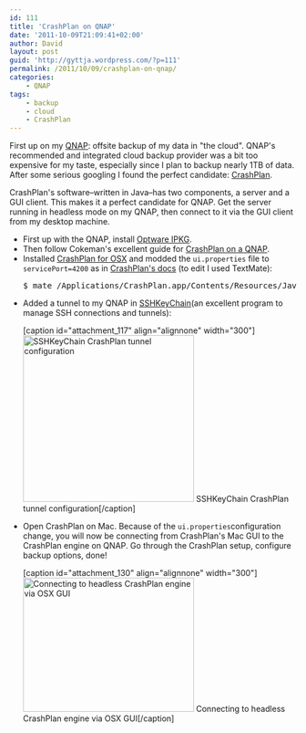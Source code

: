 ```yaml
---
id: 111
title: 'CrashPlan on QNAP'
date: '2011-10-09T21:09:41+02:00'
author: David
layout: post
guid: 'http://gyttja.wordpress.com/?p=111'
permalink: /2011/10/09/crashplan-on-qnap/
categories:
    - QNAP
tags:
    - backup
    - cloud
    - CrashPlan
---
```


First up on my <a title="Auf Wiedersehen Frankenstein, hello QNAP" href="https://david.gyttja.com/2011/10/08/auf-wiedersehen-frankenstein-hello-qnap/">QNAP</a>: offsite backup of my data in "the cloud". QNAP's recommended and integrated cloud backup provider was a bit too expensive for my taste, especially since I plan to backup nearly 1TB of data. After some serious googling I found the perfect candidate: <a title="CrashPlan" href="http://www.crashplan.com/" target="_blank">CrashPlan</a>.

<!--more-->

CrashPlan's software–written in Java–has two components, a server and a GUI client. This makes it a perfect candidate for QNAP. Get the server running in headless mode on my QNAP, then connect to it via the GUI client from my desktop machine.
<ul>
	<li>First up with the QNAP, install <a title="Install Optware IPKG" href="http://wiki.qnap.com/wiki/Install_Optware_IPKG" target="_blank">Optware IPKG</a>.</li>
	<li>Then follow Cokeman's excellent guide for <a title="CrashPlan QPKG" href="http://cokeman.dk/qnap/crashplan" target="_blank">CrashPlan on a QNAP</a>.</li>
	<li>Installed <a title="CrashPlan OSX" href="http://www.crashplan.com/consumer/download.html?os=Mac" target="_blank">CrashPlan for OSX</a> and modded the <code>ui.properties</code> file to <code>servicePort=4200</code> as in <a title="Connect to headless engine" href="http://support.crashplan.com/doku.php/how_to/configure_a_headless_client" target="_blank">CrashPlan's docs</a> (to edit I used TextMate):
<pre language="bash">
$ mate /Applications/CrashPlan.app/Contents/Resources/Java/conf/ui.properties
</pre></li>
	<li>Added a tunnel to my QNAP in <a title="SSHKeyChain" href="http://sshkeychain.sourceforge.net/" target="_blank">SSHKeyChain</a>(an excellent program to manage SSH connections and tunnels):

[caption id="attachment_117" align="alignnone" width="300"]<a href="https://david.gyttja.com/wp-content/uploads/2011/10/crashplan-tunnel.png"><img class="size-medium wp-image-117" title="SSHKeyChain CrashPlan tunnel configuration" src="https://david.gyttja.com/wp-content/uploads/2011/10/crashplan-tunnel.png?w=300" alt="SSHKeyChain CrashPlan tunnel configuration" width="300" height="292" /></a> SSHKeyChain CrashPlan tunnel configuration[/caption]</li>
	<li>Open CrashPlan on Mac. Because of the <code>ui.properties</code>configuration change, you will now be connecting from CrashPlan's Mac GUI to the CrashPlan engine on QNAP. Go through the CrashPlan setup, configure backup options, done!

[caption id="attachment_130" align="alignnone" width="300"]<a href="https://david.gyttja.com/wp-content/uploads/2011/10/crashplan-remote.png"><img class="size-medium wp-image-130" title="Connecting to headless CrashPlan engine via OSX GUI" src="https://david.gyttja.com/wp-content/uploads/2011/10/crashplan-remote.png?w=300" alt="Connecting to headless CrashPlan engine via OSX GUI" width="300" height="235" /></a> Connecting to headless CrashPlan engine via OSX GUI[/caption]</li>
</ul>